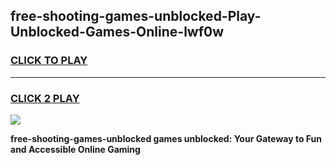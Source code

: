 
## free-shooting-games-unblocked-Play-Unblocked-Games-Online-lwf0w
<h3>
<a href="https://premium76.site?title=free-shooting-games-unblocked&ref=24A">CLICK TO PLAY</a></h3>
<hr>

<h3>
<a href="https://premium76.site?title=free-shooting-games-unblocked&ref=24A">CLICK 2 PLAY</a>
  
</h3>

<a href="https://premium76.site?title=free-shooting-games-unblocked&ref=24A"><img src="https://clearcache.store/games.png"></a>


**free-shooting-games-unblocked games unblocked: Your Gateway to Fun and Accessible Online Gaming**
